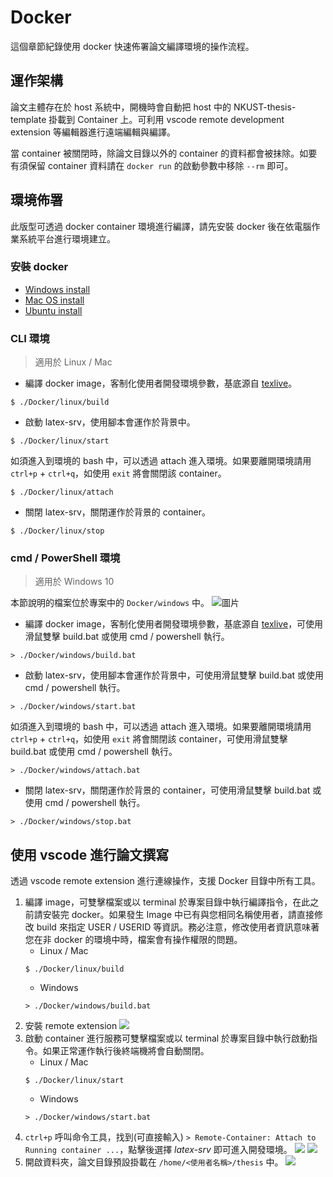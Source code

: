 # Docker

這個章節紀錄使用 docker 快速佈署論文編譯環境的操作流程。

## 運作架構

論文主體存在於 host 系統中，開機時會自動把 host 中的 NKUST-thesis-template 掛載到 Container 上。可利用 vscode remote development extension 等編輯器進行遠端編輯與編譯。

當 container 被關閉時，除論文目錄以外的 container 的資料都會被抹除。如要有須保留 container 資料請在 `docker run` 的啟動參數中移除 `--rm` 即可。

## 環境佈署

此版型可透過 docker container 環境進行編譯，請先安裝 docker 後在依電腦作業系統平台進行環境建立。

### 安裝 docker
* [Windows install](https://docs.docker.com/desktop/windows/install/)
* [Mac OS install](https://docs.docker.com/desktop/mac/install/)
* [Ubuntu install](https://docs.docker.com/engine/install/ubuntu/)

### CLI 環境

> 適用於 Linux / Mac

* 編譯 docker image，客制化使用者開發環境參數，基底源自 [texlive](https://hub.docker.com/r/texlive/texlive)。
```
$ ./Docker/linux/build
```
* 啟動 latex-srv，使用腳本會運作於背景中。
```
$ ./Docker/linux/start
```
如須進入到環境的 bash 中，可以透過 attach 進入環境。如果要離開環境請用 `ctrl+p` + `ctrl+q`，如使用 `exit` 將會關閉該 container。
```
$ ./Docker/linux/attach
```
* 關閉 latex-srv，關閉運作於背景的 container。
```
$ ./Docker/linux/stop
```

### cmd / PowerShell 環境

> 適用於 Windows 10

本節說明的檔案位於專案中的 `Docker/windows` 中。
![圖片](images/docker/docker_windows.png)

* 編譯 docker image，客制化使用者開發環境參數，基底源自 [texlive](https://hub.docker.com/r/texlive/texlive)，可使用滑鼠雙擊 build.bat 或使用 cmd / powershell 執行。
```
> ./Docker/windows/build.bat
```
* 啟動 latex-srv，使用腳本會運作於背景中，可使用滑鼠雙擊 build.bat 或使用 cmd / powershell 執行。
```
> ./Docker/windows/start.bat
```
如須進入到環境的 bash 中，可以透過 attach 進入環境。如果要離開環境請用 `ctrl+p` + `ctrl+q`，如使用 `exit` 將會關閉該 container，可使用滑鼠雙擊 build.bat 或使用 cmd / powershell 執行。
```
> ./Docker/windows/attach.bat
```
* 關閉 latex-srv，關閉運作於背景的 container，可使用滑鼠雙擊 build.bat 或使用 cmd / powershell 執行。
```
> ./Docker/windows/stop.bat
```

## 使用 vscode 進行論文撰寫

透過 vscode remote extension 進行連線操作，支援 Docker 目錄中所有工具。

1. 編譯 image，可雙擊檔案或以 terminal 於專案目錄中執行編譯指令，在此之前請安裝完 docker。如果發生 Image 中已有與您相同名稱使用者，請直接修改 build 來指定 USER / USERID 等資訊。務必注意，修改使用者資訊意味著您在非 docker 的環境中時，檔案會有操作權限的問題。
    * Linux / Mac
    ```
    $ ./Docker/linux/build
    ```
    * Windows
    ```
    > ./Docker/windows/build.bat
    ```
2. 安裝 remote extension
![](images/docker/vscode_remote_extension.png)
3. 啟動 container 進行服務可雙擊檔案或以 terminal 於專案目錄中執行啟動指令。如果正常運作執行後終端機將會自動關閉。
    * Linux / Mac
    ```
    $ ./Docker/linux/start
    ```
    * Windows
    ```
    > ./Docker/windows/start.bat
    ```
4. `ctrl+p` 呼叫命令工具，找到(可直接輸入) `> Remote-Container: Attach to Running container ...`，點擊後選擇 *latex-srv* 即可進入開發環境。
![](images/docker/vscode_attach_container.png)
![](images/docker/vscode_select_container.png)
5. 開啟資料夾，論文目錄預設掛載在 `/home/<使用者名稱>/thesis` 中。
![](images/docker/vscode_finish.png)



